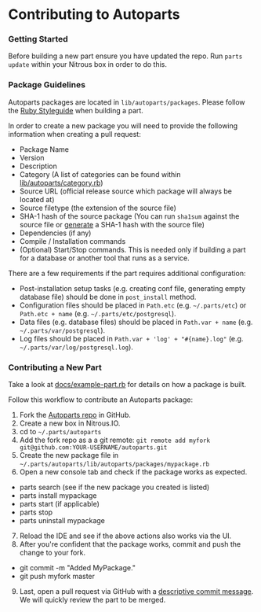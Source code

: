 # Contributing to Autoparts

### Getting Started

Before building a new part ensure you have updated the repo. Run `parts update` within your Nitrous box in order to do this.

### Package Guidelines

Autoparts packages are located in `lib/autoparts/packages`. Please follow the [Ruby Styleguide](https://github.com/styleguide/ruby) when building a part.

In order to create a new package you will need to provide the following information when creating a pull request:

* Package Name
* Version
* Description
* Category (A list of categories can be found within [lib/autoparts/category.rb](https://github.com/nitrous-io/autoparts/blob/master/lib/autoparts/category.rb))
* Source URL (official release source which package will always be located at)
* Source filetype (the extension of the source file)
* SHA-1 hash of the source package (You can run `sha1sum` against the source file or [generate](http://hash.online-convert.com/sha1-generator) a SHA-1 hash with the source file)
* Dependencies (if any)
* Compile / Installation commands
* (Optional) Start/Stop commands. This is needed only if building a part for a database or another tool that runs as a service.

There are a few requirements if the part requires additional configuration:

* Post-installation setup tasks (e.g. creating conf file, generating empty database file) should be done in `post_install` method.
* Configuration files should be placed in `Path.etc` (e.g. `~/.parts/etc`) or `Path.etc + name` (e.g. `~/.parts/etc/postgresql`).
* Data files (e.g. database files) should be placed in `Path.var + name` (e.g. `~/.parts/var/postgresql`).
* Log files should be placed in `Path.var + 'log' + "#{name}.log"` (e.g. `~/.parts/var/log/postgresql.log`).

### Contributing a New Part

Take a look at [docs/example-part.rb](https://github.com/nitrous-io/autoparts/tree/master/docs/example-part.rb) for details on how a package is built.

Follow this workflow to contribute an Autoparts package:

1. Fork the [Autoparts repo](https://github.com/nitrous-io/autoparts) in GitHub.
2. Create a new box in Nitrous.IO.
3. cd to `~/.parts/autoparts`
4. Add the fork repo as a a git remote: `git remote add myfork git@github.com:YOUR-USERNAME/autoparts.git`
5. Create the new package file in `~/.parts/autoparts/lib/autoparts/packages/mypackage.rb`
6. Open a new console tab and check if the package works as expected.
  * parts search (see if the new package you created is listed)
  * parts install mypackage
  * parts start (if applicable)
  * parts stop
  * parts uninstall mypackage
7. Reload the IDE and see if the above actions also works via the UI.
8. After you're confident that the package works, commit and push the change to your fork.
  * git commit -m "Added MyPackage."
  * git push myfork master
9. Last, open a pull request via GitHub with a [descriptive commit message](http://robots.thoughtbot.com/5-useful-tips-for-a-better-commit-message). We will quickly review the part to be merged.
